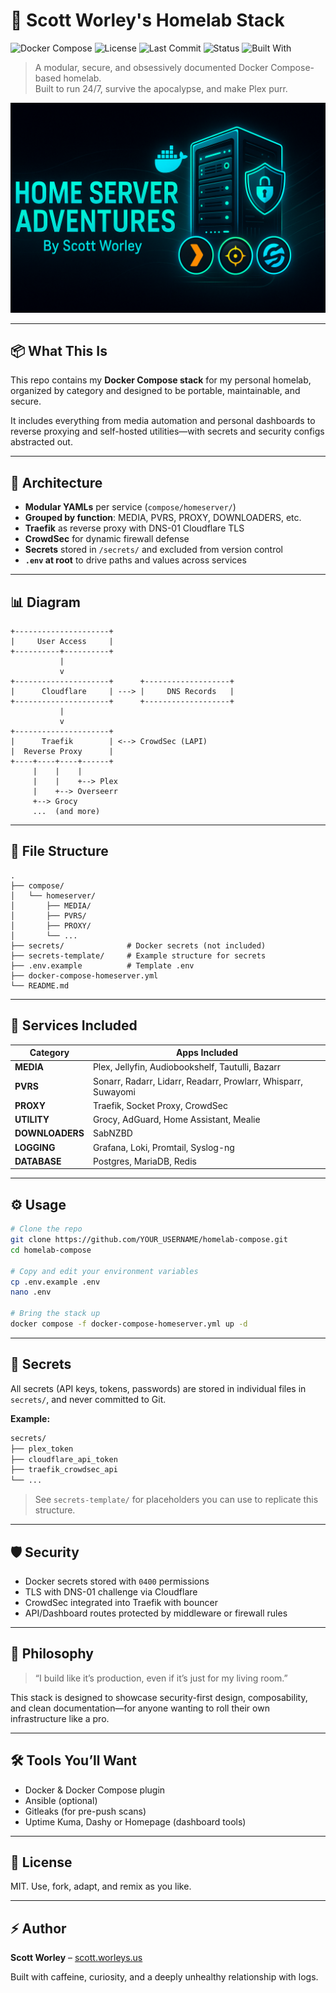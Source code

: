# 🧠 Scott Worley's Homelab Stack
![Docker Compose](https://img.shields.io/badge/docker--compose-modular-blue?logo=docker)
![License](https://img.shields.io/github/license/ThatShiKrayy/homelab-compose)
![Last Commit](https://img.shields.io/github/last-commit/ThatShiKrayy/homelab-compose)
![Status](https://img.shields.io/badge/status-in_progress-yellow)
![Built With](https://img.shields.io/badge/built%20with-Ansible%20%7C%20Docker%20%7C%20CrowdSec-0e7a0d)

> A modular, secure, and obsessively documented Docker Compose-based homelab.  
> Built to run 24/7, survive the apocalypse, and make Plex purr.

![Homelab Stack Banner](img/readme-banner.png)

---

## 📦 What This Is

This repo contains my **Docker Compose stack** for my personal homelab, organized by category and designed to be portable, maintainable, and secure.

It includes everything from media automation and personal dashboards to reverse proxying and self-hosted utilities—with secrets and security configs abstracted out.

---

## 🧱 Architecture

- **Modular YAMLs** per service (`compose/homeserver/`)
- **Grouped by function**: MEDIA, PVRS, PROXY, DOWNLOADERS, etc.
- **Traefik** as reverse proxy with DNS-01 Cloudflare TLS
- **CrowdSec** for dynamic firewall defense
- **Secrets** stored in `/secrets/` and excluded from version control
- **`.env` at root** to drive paths and values across services

---

## 📊 Diagram

```
+---------------------+
|     User Access     |
+----------+----------+
           |
           v
+---------------------+      +-------------------+
|      Cloudflare     | ---> |     DNS Records   |
+---------------------+      +-------------------+
           |
           v
+---------------------+
|      Traefik        | <--> CrowdSec (LAPI)
|  Reverse Proxy      |
+----+----+----+------+
     |    |    |
     |    |    +--> Plex
     |    +--> Overseerr
     +--> Grocy
     ...  (and more)
```

---

## 🧭 File Structure

```plaintext
.
├── compose/
│   └── homeserver/
│       ├── MEDIA/
│       ├── PVRS/
│       ├── PROXY/
│       └── ...
├── secrets/              # Docker secrets (not included)
├── secrets-template/     # Example structure for secrets
├── .env.example          # Template .env
├── docker-compose-homeserver.yml
└── README.md
```

---

## 🚀 Services Included

| Category    | Apps Included |
|-------------|----------------|
| **MEDIA**   | Plex, Jellyfin, Audiobookshelf, Tautulli, Bazarr |
| **PVRS**    | Sonarr, Radarr, Lidarr, Readarr, Prowlarr, Whisparr, Suwayomi |
| **PROXY**   | Traefik, Socket Proxy, CrowdSec |
| **UTILITY** | Grocy, AdGuard, Home Assistant, Mealie |
| **DOWNLOADERS** | SabNZBD |
| **LOGGING** | Grafana, Loki, Promtail, Syslog-ng |
| **DATABASE** | Postgres, MariaDB, Redis |

---

## ⚙️ Usage

```bash
# Clone the repo
git clone https://github.com/YOUR_USERNAME/homelab-compose.git
cd homelab-compose

# Copy and edit your environment variables
cp .env.example .env
nano .env

# Bring the stack up
docker compose -f docker-compose-homeserver.yml up -d
```

---

## 🔐 Secrets

All secrets (API keys, tokens, passwords) are stored in individual files in `secrets/`, and never committed to Git.

**Example:**

```bash
secrets/
├── plex_token
├── cloudflare_api_token
├── traefik_crowdsec_api
└── ...
```

> See `secrets-template/` for placeholders you can use to replicate this structure.

---

## 🛡️ Security

- Docker secrets stored with `0400` permissions
- TLS with DNS-01 challenge via Cloudflare
- CrowdSec integrated into Traefik with bouncer
- API/Dashboard routes protected by middleware or firewall rules

---

## 🧠 Philosophy

> “I build like it’s production, even if it’s just for my living room.”

This stack is designed to showcase security-first design, composability, and clean documentation—for anyone wanting to roll their own infrastructure like a pro.

---

## 🛠️ Tools You’ll Want

- Docker & Docker Compose plugin
- Ansible (optional)
- Gitleaks (for pre-push scans)
- Uptime Kuma, Dashy or Homepage (dashboard tools)

---

## 📜 License

MIT. Use, fork, adapt, and remix as you like.

---

## ⚡ Author

**Scott Worley** – [scott.worleys.us](https://scott.worleys.us)

Built with caffeine, curiosity, and a deeply unhealthy relationship with logs.
